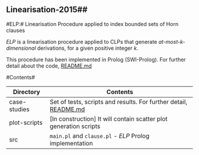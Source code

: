 ## Linearisation-2015##

#ELP:# Linearisation Procedure applied to index bounded sets of Horn clauses

*ELP* is a linearisation procedure applied to CLPs that generate *at-most-k-dimensional* derivations, for a given positive integer *k*.

This procedure has been implemented in Prolog (SWI-Prolog). For further detail about the code, [README.md](https://github.com/elenagutiv/Linearisation-2015/tree/master/src)


#Contents#

Directory | Contents															|
---------------|--------------------------------------------------------------------|
case-studies			   | Set of tests, scripts and results. For further detail, [README.md](https://github.com/elenagutiv/Linearisation-2015/tree/master/case-studies)	 															|
plot-scripts			   | [In construction] It will contain scatter plot generation scripts	 															|
src		   | `main.pl` and `clause.pl` - *ELP* Prolog implementation

